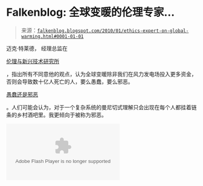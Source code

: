 <!--yml

分类：未分类

日期：2024-05-12 21:39:15

-->

# Falkenblog: 全球变暖的伦理专家…

> 来源：[`falkenblog.blogspot.com/2010/01/ethics-expert-on-global-warming.html#0001-01-01`](http://falkenblog.blogspot.com/2010/01/ethics-expert-on-global-warming.html#0001-01-01)

迈克·特莱德， 经理总监在

[伦理与新兴技术研究所](http://ieet.org/)

，指出所有不同意他的观点，认为全球变暖除非我们在风力发电场投入更多资金，否则会导致数十亿人死亡的人，要么愚蠢，要么邪恶。

[愚蠢还是邪恶](http://bloggingheads.tv/diavlogs/25689)

。人们可能会认为，对于一个复杂系统的曼尼切式理解只会出现在每个人都挂着链条的乡村酒吧里。我更倾向于被称为邪恶。

<embed type="application/x-shockwave-flash" src="http://static.bloggingheads.tv/maulik/offsite/offsite_flvplayer.swf" flashvars="playlist=http%3A%2F%2Fbloggingheads%2Etv%2Fdiavlogs%2Fliveplayer%2Dplaylist%2F25689%2F20%3A05%2F20%3A30">
